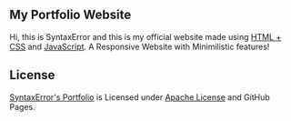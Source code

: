 ## My Portfolio Website
Hi, this is SyntaxError and this is my official website made using [HTML + CSS](https://html.com) and [JavaScript](https://javascript.com). A Responsive Website with Minimilistic features!

## License
[SyntaxError's Portfolio](https://syntaxerror.is-a.dev) is Licensed under [Apache License](https://github.com/Ghanendra56/Ghanendra56.github.io/blob/main/LICENSE) and GitHub Pages.

